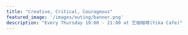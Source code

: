 ```yaml
---
title: "Creative, Critical, Courageous"
featured_image: '/images/outing/banner.png'
description: "Every Thursday 19:00 - 21:00 at 艺咖咖啡(Yika Cafe)"
---
```

